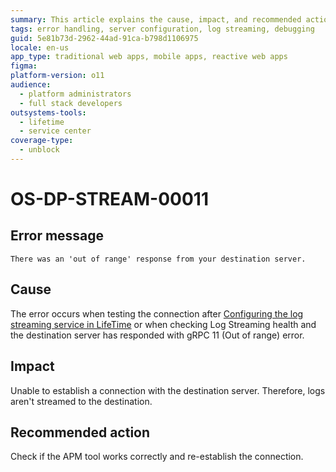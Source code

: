 ```yaml
---
summary: This article explains the cause, impact, and recommended action for an out of range error that occurs while connecting to the destination server.
tags: error handling, server configuration, log streaming, debugging
guid: 5e81b73d-2962-44ad-91ca-b798d1106975
locale: en-us
app_type: traditional web apps, mobile apps, reactive web apps
figma:
platform-version: o11
audience:
  - platform administrators
  - full stack developers
outsystems-tools:
  - lifetime
  - service center
coverage-type:
  - unblock
---
```


# OS-DP-STREAM-00011

## Error message

`There was an 'out of range' response from your destination server.`

## Cause

The error occurs when testing the connection after [Configuring the log streaming service in LifeTime](https://www.outsystems.com/tk/redirect?g=172ac547-add4-4cc5-9adf-d72fbe379d35) or when checking Log Streaming health and the destination server has responded with gRPC 11 (Out of range) error.

## Impact

Unable to establish a connection with the destination server. Therefore, logs aren't streamed to the destination.

## Recommended action

Check if the APM tool works correctly and re-establish the connection.
